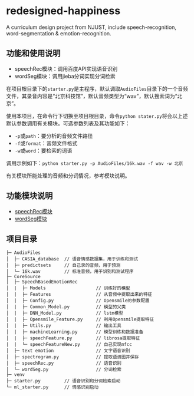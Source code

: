# redesigned-happiness
A curriculum design project from NJUST, include speech-recognition, word-segmentation &amp; emotion-recognition.

## 功能和使用说明
- speechRec模块：调用百度API实现语音识别
- wordSeg模块：调用jieba分词实现分词检索

在项目根目录下的`starter.py`是主程序，默认调取`AudioFiles`目录下的一个音频文件，其录音内容是“北京科技馆”，默认音频类型为“wav”，默认搜索词为“北京”。

使用本项目，在命令行下切换至项目根目录，命令`python stater.py`将会以上述默认参数调用有关模块。可选参数列表及其功能如下：

- `-p`或`path`：要分析的音频文件路径
- `-f`或`format`：音频文件格式
- `-w`或`word`：要检索的词语

调用示例如下：`python starter.py -p AudioFiles/16k.wav -f wav -w 北京`

有关模块所能处理的音频和分词情况，参考模块说明。

## 功能模块说明

- [speechRec模块](https://github.com/Happy-Egg/redesigned-happiness/wiki/speechRec%E6%A8%A1%E5%9D%97)
- [wordSeg模块](https://github.com/Happy-Egg/redesigned-happiness/wiki/wordSeg%E6%A8%A1%E5%9D%97)

## 项目目录

```
├─ AudioFiles  
│  ├─ CASIA_database  // 语音情感数据集，用于训练和测试
│  ├─ predictsets     // 自己录的音频，用于预测
│  └─ 16k.wav         // 标准音频，用于识别和测试程序
├─ CoreSource  
│  ├─ SpeechBasedEmotionRec
│  |  ├─ Models                   // 训练好的模型
│  |  ├─ Features                 // 从音频中提取出来的特征
│  |  ├─ Config.py                // Opensmile的参数配置
│  |  ├─ Common_Model.py          // 模型的父类
│  |  ├─ DNN_Model.py             // lstm模型
│  |  ├─ Opensmile_Feature.py     // 利用Opensmile提取特征
│  |  ├─ Utils.py                 // 输出工具
│  |  ├─ machineLearning.py       // 模型训练和数据准备
│  |  ├─ speechFeature.py         // librosa提取特征
|  |  └─ speechFeatureNew.py      // 自己实现mfcc
│  ├─ text emotion                // 文字语音识别
│  ├─ spectrogram.py              // 提取语谱图并保存
│  ├─ speechRec.py                // 语音识别
│  └─ wordSeg.py                  // 分词检索
├─ venv                     
├─ starter.py         // 语音识别和分词检索启动
└─ ml_starter.py      // 情感识别启动
```
